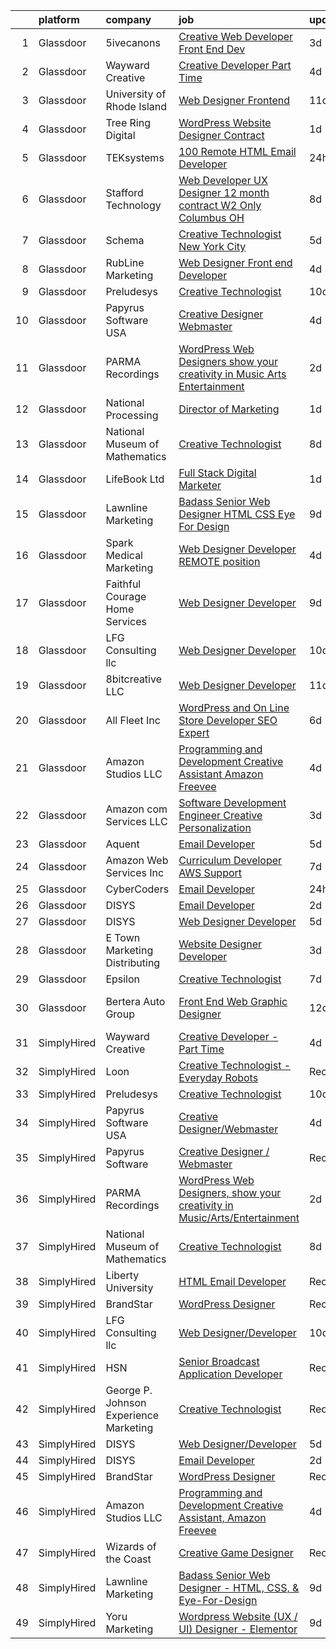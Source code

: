 

|    | platform    | company                                | job                                                                                                                                                                                                                                                                                                                                                                                                                                                                                                                                                                                                                                                                                                                                                                                                                                                                                                                                                                                                                                                                                                                                                                                                                                                                                                                                                                    | update_time   | location             |
|---:|:------------|:---------------------------------------|:-----------------------------------------------------------------------------------------------------------------------------------------------------------------------------------------------------------------------------------------------------------------------------------------------------------------------------------------------------------------------------------------------------------------------------------------------------------------------------------------------------------------------------------------------------------------------------------------------------------------------------------------------------------------------------------------------------------------------------------------------------------------------------------------------------------------------------------------------------------------------------------------------------------------------------------------------------------------------------------------------------------------------------------------------------------------------------------------------------------------------------------------------------------------------------------------------------------------------------------------------------------------------------------------------------------------------------------------------------------------------|:--------------|:---------------------|
|  1 | Glassdoor   | 5ivecanons                             | [Creative Web Developer   Front End Dev](https://www.glassdoor.com/partner/jobListing.htm?pos=128&ao=1136043&s=58&guid=000001819ecbb22dac5dba85ecfdb5c2&src=GD_JOB_AD&t=SR&vt=w&ea=1&cs=1_4d4c42ae&cb=1656226558828&jobListingId=1007957131068&jrtk=3-0-1g6fcncilklto801-1g6fcncj2k61s800-d396d7bcf8ae337a-)                                                                                                                                                                                                                                                                                                                                                                                                                                                                                                                                                                                                                                                                                                                                                                                                                                                                                                                                                                                                                                                           | 3d            | Remote               |
|  2 | Glassdoor   | Wayward Creative                       | [Creative Developer   Part Time](https://www.glassdoor.com/partner/jobListing.htm?pos=117&ao=1136043&s=58&guid=000001819ecbb22dac5dba85ecfdb5c2&src=GD_JOB_AD&t=SR&vt=w&ea=1&cs=1_ebde9cde&cb=1656226558827&jobListingId=1007955167727&jrtk=3-0-1g6fcncilklto801-1g6fcncj2k61s800-7112ac8b51489fde-)                                                                                                                                                                                                                                                                                                                                                                                                                                                                                                                                                                                                                                                                                                                                                                                                                                                                                                                                                                                                                                                                   | 4d            | Remote               |
|  3 | Glassdoor   | University of Rhode Island             | [Web Designer   Frontend](https://www.glassdoor.com/partner/jobListing.htm?pos=104&ao=1110586&s=58&guid=000001819ecbb22dac5dba85ecfdb5c2&src=GD_JOB_AD&t=SR&vt=w&cs=1_491f5e88&cb=1656226558824&jobListingId=1007939185950&cpc=BFE8C4BF51BDD557&jrtk=3-0-1g6fcncilklto801-1g6fcncj2k61s800-cec50dc6a3bfc729--6NYlbfkN0AqMLPTf4MGsUN8huRgi1zVnsM5rlBPqqz_2kyggCnnEqSYAGTW27u8HQM9tTc-lWz9t1-fnXZk25rY03sh_QIMP7trI6ET8mKC5HvNDX3e5v_xhdFfZsSmyN9xYje89TX9CQi_CFkn8M6INuA3IeVoMn9iSqU1XmI6tjyGBnd-oufMDzVy70zxqcuu385kz-Qj3JdQBPPtCGZwXjpG2KWFOuxVH9b2hH_4xAW1O7C3rRql8t_gr7yaukfO0zkZoFEh7dS-CVKKnU7SMDeZyGf4p3COre-yDLFw2ecT-eH_IwTMqsBByn-MX06xzpcDxmAVTW9RQweIxxl2oGAXl2dM-ZIhg4HLUTVUutykx05wO7NwjxN0675zx7Eoq_wcq9W7TkPcUjlJFwzIrHIHxETE4mSo9mBqGV7VztBir-PDug2304dBtWikwIHp_l0-LiIiPsiJQ5aOWecdDKsi-YKlPfTGCW0h3pqy22zp0KlKFR0QW5j85w9USMeCj9Ekq6lv3Jz5YlBBkI5vjpxORFkyVrbiuL6oPn0%3D)                                                                                                                                                                                                                                                                                                                                                                                                                                                                            | 11d           | Kingston, RI         |
|  4 | Glassdoor   | Tree Ring Digital                      | [WordPress Website Designer  Contract ](https://www.glassdoor.com/partner/jobListing.htm?pos=130&ao=1136043&s=58&guid=000001819ecbb22dac5dba85ecfdb5c2&src=GD_JOB_AD&t=SR&vt=w&ea=1&cs=1_dfe74d37&cb=1656226558828&jobListingId=1007961843957&jrtk=3-0-1g6fcncilklto801-1g6fcncj2k61s800-7cb7325c95340e4d-)                                                                                                                                                                                                                                                                                                                                                                                                                                                                                                                                                                                                                                                                                                                                                                                                                                                                                                                                                                                                                                                            | 1d            | Remote               |
|  5 | Glassdoor   | TEKsystems                             | [100  Remote HTML Email Developer](https://www.glassdoor.com/partner/jobListing.htm?pos=113&ao=1110586&s=58&guid=000001819ecbb22dac5dba85ecfdb5c2&src=GD_JOB_AD&t=SR&vt=w&cs=1_51007968&cb=1656226558827&jobListingId=1007963107849&cpc=AC285F3A3ECA6BB0&jrtk=3-0-1g6fcncilklto801-1g6fcncj2k61s800-176d6f24dc695ca9--6NYlbfkN0AuKz8EBO1xHDEL7V2YF9xF3dC_I9B9i-Zw2Jh8clPMK9BxhHDJszxSyW718EipT5My3xB9RWvC7WQs7Dga-ubgJ12cznRL8JSfUxeppsLboA7pY3idrfr6AKWo-ckCg04FJ1sBuJAegHOqsTXrRVJaILvFi7B9enLltIic-Q0247foeZwO1x9dtZpne_AYHegPgSQe5lUbTFAsBbR8VanPNGZY3IW_vDQeWpMqi5EbWhB1P4kmdpE-UWIrc1gP4HqQjUK3PvdjXeXzd3g490ZtmfVFCWolMFI00bqIOHJt7namyeuAOImUaMhZdD9i2DYbgJWChsQiRtLlXZCCOppgkBiDWZKs941W__pVUBZRP9xEOlk3qthwPa9oBMJtYmTaEue3_qGlI3aXcUXOGecJBDqKAE67GEcyZDG2FuDU7lZoJofH8WMawZP6o0XCDwk9t2wJXZX-BmpGf4ACjhHAZOP-BaKdyPcz8GX2-ka3cay0A-Njh_q6nsZAgKD693vEWKWwaguozpqIBWswt_vK7N04w7VUniVAapxly4PuCib-dLJV7xHUn2pMLHqfvasWAjQi9cUcw829eJMVsEIoUJyOcKK-aEB9rVS1cJEPLlXnFGVEaXOT0ZcybcrL5ojRk1AO0yrAbWBr5Jn9d7HEn7nzzKuPanhtLQFxhXUjtV2d4TJYLIgn1Iczwdj7QgqcP076VNdo8vCkFfPAtsGwWLv8pztjXaDEE38hKhtlGHjyFoqTuKNxdZ06OtXEB9Uf9dS7OQvMNPvmIoIGAiKUhctFol6UqTGVm4O60gh2Z9gm6R3-7S0-8lPBsnA5gTt0wzTB3iMDhx4LbPwomJeBdqQa57PR_yOl1qcrAT47YYI6evIXvZVQyAGLyNhxPUdonvCrXKSGFoLaDx2FrDpXzesWK-BMou1JxFU40tQdpdLUBqyvQXoddZQBTQE4GSOG2hw9bzDMPA%3D%3D)                     | 24h           | McLean, VA           |
|  6 | Glassdoor   | Stafford Technology                    | [Web Developer UX Designer   12 month contract   W2 Only   Columbus  OH](https://www.glassdoor.com/partner/jobListing.htm?pos=116&ao=1110586&s=58&guid=000001819ecbb22dac5dba85ecfdb5c2&src=GD_JOB_AD&t=SR&vt=w&ea=1&cs=1_b57d9c4b&cb=1656226558827&jobListingId=1007947347179&cpc=8795CF9063CD573D&jrtk=3-0-1g6fcncilklto801-1g6fcncj2k61s800-ad225fb9070cb046--6NYlbfkN0Dh8yKYC7BtZqCs9O06EjIceWgqnuO8KhgnlZL1JbrNEHyUzea-VWsO4AwzTdDq9ocuSSmR5orjb0rWfU3ZPzwpzRs3eLVZ1ZHqSlfoeBekfIjeJXTG4uqnCLvRs18qXdKPSiP8Osofw6x0SWwg12xs1q0gTIyDAc0Rtha24pU4Sr292HBQvPbSQK8euQq6z0FS7ViKlGCVI1KMC8pw8sI4115dTM30R-w7jholC77KFHr9ZWwCLErJULXRqO0zw40tWbZ9rrwoEYvC0gx-fe7w2fEaJo754upq6Lk3JH0RvfdfNg893ocRWq8YXtoAFDg2DQ3nnW_N49Cj7tFw-RLWiJHVgECSsLKZShbf4P4ITIC661ZuKS4htIsZ1mj2STB3Zlc-2wWRtoYJRuu9DbNi38aGLNRhVAHJwc1InclObrX9BXIED0hWJl_dq1aiKyhIcvKgirq_4TaYrfkHvZknXe0vazcjbKlm3qFCELBYkMiLleKaC_479dhZT_eaz0UHPXiS4fa8HQWEpW9YVQ73cSCPSb2HQp1YZr-_n150Ji6q0gst33UgO4AbdbUbOac%3D)                                                                                                                                                                                                                                                                                                                                                                                        | 8d            | Remote               |
|  7 | Glassdoor   | Schema                                 | [Creative Technologist  New York City](https://www.glassdoor.com/partner/jobListing.htm?pos=124&ao=1136043&s=58&guid=000001819ecbb22dac5dba85ecfdb5c2&src=GD_JOB_AD&t=SR&vt=w&ea=1&cs=1_40bff9be&cb=1656226558828&jobListingId=1007952014197&jrtk=3-0-1g6fcncilklto801-1g6fcncj2k61s800-3f4b0d9dd68ba85f-)                                                                                                                                                                                                                                                                                                                                                                                                                                                                                                                                                                                                                                                                                                                                                                                                                                                                                                                                                                                                                                                             | 5d            | New York, NY         |
|  8 | Glassdoor   | RubLine Marketing                      | [Web Designer Front end Developer](https://www.glassdoor.com/partner/jobListing.htm?pos=108&ao=1110586&s=58&guid=000001819ecbb22dac5dba85ecfdb5c2&src=GD_JOB_AD&t=SR&vt=w&ea=1&cs=1_bbf9a4fb&cb=1656226558826&jobListingId=1007953976054&cpc=FDA93C03AE7AED37&jrtk=3-0-1g6fcncilklto801-1g6fcncj2k61s800-fbee035caaac6148--6NYlbfkN0CwtcnIs2i24PHJ9Vli1FFanJKrvDdZrVM-GI2JULZnjle8FvWQJjQMHRAtB513GKx-wSVa2hTTUmByA6V9PKI-w6cwqQfPy2aATzFHSNpomxmlqWKNpB6zHmyIMZcL82FzIO4XUUZlVKD3wcRoEV9rO5TZUy0RtLUaRoqjb0RBgpzvU3W7XztS8f7ZEmiKdGm273Su2FwuIAWUh5Fb21w3jClORJmAMrT5jBL9B4FbMf_OrpfGEMmG73tpGAjsqC_SZUY44_KqNL2g4MWOqxj8HtmHP1WTAAAQI9h9lDZkQ9K8JRbkbNBKBtR0yXsmrDT1-0mhQBG3MOIDbhJKqs2xn5zhMxUpleF6JbXz4R00jdMiD0lptBNy1LTYVIZdPDp-B_Wy8bPxxNGb8mPxdm4k4teVNlHhoQ_VHKGFZpo62FkeC3nZ-maWBkK4MnTkGhs0SKuTjplnamyH9SI1BG9JAHP07KB0Vw4hMKev-n_nI1r5J40wbsHf4ZfSfuorHF4Vq-nQWL4d0A%3D%3D)                                                                                                                                                                                                                                                                                                                                                                                                                                                                                | 4d            | Cedar Rapids, IA     |
|  9 | Glassdoor   | Preludesys                             | [Creative Technologist](https://www.glassdoor.com/partner/jobListing.htm?pos=121&ao=1136043&s=58&guid=000001819ecbb22dac5dba85ecfdb5c2&src=GD_JOB_AD&t=SR&vt=w&ea=1&cs=1_017a9e6f&cb=1656226558828&jobListingId=1007942350357&jrtk=3-0-1g6fcncilklto801-1g6fcncj2k61s800-de5644ec66908994-)                                                                                                                                                                                                                                                                                                                                                                                                                                                                                                                                                                                                                                                                                                                                                                                                                                                                                                                                                                                                                                                                            | 10d           | Remote               |
| 10 | Glassdoor   | Papyrus Software USA                   | [Creative Designer Webmaster](https://www.glassdoor.com/partner/jobListing.htm?pos=123&ao=1136043&s=58&guid=000001819ecbb22dac5dba85ecfdb5c2&src=GD_JOB_AD&t=SR&vt=w&ea=1&cs=1_6b2f9d22&cb=1656226558828&jobListingId=1007953840865&jrtk=3-0-1g6fcncilklto801-1g6fcncj2k61s800-2b15fe96279411da-)                                                                                                                                                                                                                                                                                                                                                                                                                                                                                                                                                                                                                                                                                                                                                                                                                                                                                                                                                                                                                                                                      | 4d            | Southlake, TX        |
| 11 | Glassdoor   | PARMA Recordings                       | [WordPress Web Designers  show your creativity in Music Arts Entertainment](https://www.glassdoor.com/partner/jobListing.htm?pos=110&ao=1110586&s=58&guid=000001819ecbb22dac5dba85ecfdb5c2&src=GD_JOB_AD&t=SR&vt=w&ea=1&cs=1_dfc269ea&cb=1656226558827&jobListingId=1007960095074&cpc=654405A9B1E0A9F5&jrtk=3-0-1g6fcncilklto801-1g6fcncj2k61s800-a51dcf66eccc53eb--6NYlbfkN0BMd6i3W3qmAtDke4ZitYLMBEMpVvOQU_aO9JUqgRRkgwDvgaVV8jWDDkXv0s9VdhdFtp8vgpc7Xd14geBqCVRfeb-Zk2gFUWrnzfN3CO7_Kshg7e9lFPeLlS31PbWmaUmDuWqBwBaZIqP5E8OfSbZVpgw5zRAc4LpRHBRqxyh3tAhzUrHfLFIfhkH6S2Qey-bsiII-m2PG_6njC4EFrKEBCX5ZXRrIfDYni55PYJMll8Kjxorb6Wh7NIsqLTbHfWPoaCn2oIIduSVTwVlkdIJszOLWa3Oar0j98gGY5xtoZPGdP16M2AKLKQDidrSV7o9EWuA5i9w9VQxc1i2n5RU_8ofjTHw4r9ToYnqFZ-fRPNGPIAHZG6yQFUoUbAOwvGqT48-_Eu4GD38azvWPCBMTDZWuIcu9iDEyX77f5LyfwDv2DcuO2APp9DUZ2eKmKAjgCGBQVlvzO2GJUpCmc3vkFpmNaXou0As3tBZViAe4oxf55a7_5ppZ)                                                                                                                                                                                                                                                                                                                                                                                                                                                                   | 2d            | Remote               |
| 12 | Glassdoor   | National Processing                    | [Director of Marketing](https://www.glassdoor.com/partner/jobListing.htm?pos=105&ao=1110586&s=58&guid=000001819ecbb22dac5dba85ecfdb5c2&src=GD_JOB_AD&t=SR&vt=w&ea=1&cs=1_dd9ae959&cb=1656226558825&jobListingId=1007962013665&cpc=8AC01DCC8FF2DC38&jrtk=3-0-1g6fcncilklto801-1g6fcncj2k61s800-c555b7783eff2801--6NYlbfkN0AO-lx13pzomzdSppJUWL3QXsQT8oyFk4U4LWH8QC50CmdwjmX8DJUkoT0OqRdawfsIN9bPAn6HjJ9BfJNO3cg-n-3qwng7-ayDtCi05IAO4vEZTgx9_4AEhMS05R8Etc09SAiNP2HzMLjjLVF9LiPE-GUY8Gv1tqLZMrv6X7chduOc138hDvcOkf79gMoRg07NLI9iro_7iPPayUx8O2mmSifiJbYZq_i8S0-NpCmGBCYwinmmfRVdXikQuRyqmuwB90hDhI88UESLXOqVP2aJ6bObwZXokg5gZV6N4D2aP4pC0K1-zJC3ojSYShh5wjvbvFlcLsqVVgaXAd5HmP6tRvBQbk2C4vCSWtC3qPMj9o20zp6G7b7nSfQP5Sxh7iwgDi17m-Ie0Ea9goFxVRGQVSBKXBe-Gu_LIPyJKVXlFe8I9Xs_7XNn2TWh7Lsnj3anSNIQyWlG-LmPonZk4rLmLmQpI7z0Vxl7ED3blJlE6lg2SPzXPyfuNuffGeKwKk_8M8KbC5Veug%3D%3D)                                                                                                                                                                                                                                                                                                                                                                                                                                                                                           | 1d            | Orem, UT             |
| 13 | Glassdoor   | National Museum of Mathematics         | [Creative Technologist](https://www.glassdoor.com/partner/jobListing.htm?pos=119&ao=1136043&s=58&guid=000001819ecbb22dac5dba85ecfdb5c2&src=GD_JOB_AD&t=SR&vt=w&ea=1&cs=1_f49d0088&cb=1656226558828&jobListingId=1007947613449&jrtk=3-0-1g6fcncilklto801-1g6fcncj2k61s800-de498518dd382f96-)                                                                                                                                                                                                                                                                                                                                                                                                                                                                                                                                                                                                                                                                                                                                                                                                                                                                                                                                                                                                                                                                            | 8d            | New York, NY         |
| 14 | Glassdoor   | LifeBook Ltd                           | [Full Stack Digital Marketer](https://www.glassdoor.com/partner/jobListing.htm?pos=111&ao=1110586&s=58&guid=000001819ecbb22dac5dba85ecfdb5c2&src=GD_JOB_AD&t=SR&vt=w&ea=1&cs=1_c784dc3c&cb=1656226558827&jobListingId=1007961182623&cpc=0C139D4CAD5A6DB2&jrtk=3-0-1g6fcncilklto801-1g6fcncj2k61s800-e11e803554d91317--6NYlbfkN0C2MizTF4Ddaql7z5E1kdrGcKx1JZWBEzgVwR01B0gf2VrvhgI0RUdqV_dzxkYSanzBPBCzKiP8xz7O3HlpWd2xLFT0lskGtQJ5W4ucp6xLGGshDYcyFZbvAkJyRd3TlNWUHC9w5z5LIZHA7ukbg-Q8Rtq51Vxx3cQ1S7MvGO8JnaGBnUfQAJCFAcgmA1rjXJej5OR2SCpl0PoL8iDWRjRBasWN_p-1rsVwckLhBb1iGxDvrKQKMUeNZhM-k1wo2UkfFGab6_mTSYsb7EqQpC3-fx2ZSswPFkDgasYEE1Omp4gwFMDwn-6ZFZIKlk26FgyBGMti43xfU3HxkCzLtRBELtpvc0crPr2mrJfESvxpAysi7ByPY_jwxXWa84ew-LZuI6vrgZVlzJxVZR32e5VzeUk_npWk_92YTpoQxdMqJSyeY70XUqMxfd5MBgXj8as6vgEL3ZexyIKLwMhf5zQPMHM5aQS4KorfhVrnqNv7fe92-2kRne3PCDaOKH7l2-ESkd5zC2wyMw%3D%3D)                                                                                                                                                                                                                                                                                                                                                                                                                                                                                     | 1d            | Remote               |
| 15 | Glassdoor   | Lawnline Marketing                     | [Badass Senior Web Designer   HTML  CSS    Eye For Design](https://www.glassdoor.com/partner/jobListing.htm?pos=101&ao=1110586&s=58&guid=000001819ecbb22dac5dba85ecfdb5c2&src=GD_JOB_AD&t=SR&vt=w&ea=1&cs=1_be18db0a&cb=1656226558824&jobListingId=1007945270122&cpc=9D6F0C30B1838A04&jrtk=3-0-1g6fcncilklto801-1g6fcncj2k61s800-c11d92ba87d007d7--6NYlbfkN0CSgGTbSPgM0xpgWRkp5SRTexU57Zk_6_bZ18eqb9d2QPonl4wyxnYYzZzlQX1INA05EVULwZuD-rw-yad887exhHL80ZF-6sCv590OQr2cj3ZF3-pMXOqi0CfpHb4cS6sIfTWaJDnbeVN6g9oZH4Sc_gMnT8ZNkGUcR0rk47uFGVNZvWApXP8wh5IUZdNkTFil1v1DPX9_HXwKbL2ZAr7RjoPuEByu6wPfgFsAVrMJnJUGCLOnL7yjltvCc0LD1AOgB9IzSv8Uryf4yyLqoOXFigZ5u6V9uGr7n9Jw0Ye9JwGNnZC3HbsCh-Q6eUjcZrM7m9a1hhjI123SB2KPdwXh5E4EQ-vdMTgs2iDGG6lSpkuQKV_YXdIjD42ZUPKe7jWMWQY0G7mFjkcJ5tqORbLBYvTAHNzFGPBIUAF56tBD4WXEV0wjoGWfcWRaeItkuPNr-N9ZNbceM_gj4u1fD8ZkRG4xatBamcSwPBYJtfZp7SFTMc9ff_32aFxsqwEoaH_lA1FHRhPYj-ESzDLL-qJml6ctb9H13rJKMyEE8IKEhw%3D%3D)                                                                                                                                                                                                                                                                                                                                                                                                                        | 9d            | Tampa, FL            |
| 16 | Glassdoor   | Spark Medical Marketing                | [Web Designer Developer   REMOTE position](https://www.glassdoor.com/partner/jobListing.htm?pos=127&ao=1136043&s=58&guid=000001819ecbb22dac5dba85ecfdb5c2&src=GD_JOB_AD&t=SR&vt=w&ea=1&cs=1_10f7fa77&cb=1656226558828&jobListingId=1007954315287&jrtk=3-0-1g6fcncilklto801-1g6fcncj2k61s800-7df274d54f488d74-)                                                                                                                                                                                                                                                                                                                                                                                                                                                                                                                                                                                                                                                                                                                                                                                                                                                                                                                                                                                                                                                         | 4d            | Remote               |
| 17 | Glassdoor   | Faithful Courage Home Services         | [Web Designer Developer](https://www.glassdoor.com/partner/jobListing.htm?pos=129&ao=1136043&s=58&guid=000001819ecbb22dac5dba85ecfdb5c2&src=GD_JOB_AD&t=SR&vt=w&ea=1&cs=1_8f4f54eb&cb=1656226558828&jobListingId=1007946366039&jrtk=3-0-1g6fcncilklto801-1g6fcncj2k61s800-19582ea2ebdec3eb-)                                                                                                                                                                                                                                                                                                                                                                                                                                                                                                                                                                                                                                                                                                                                                                                                                                                                                                                                                                                                                                                                           | 9d            | Terrell, TX          |
| 18 | Glassdoor   | LFG Consulting llc                     | [Web Designer Developer](https://www.glassdoor.com/partner/jobListing.htm?pos=125&ao=1136043&s=58&guid=000001819ecbb22dac5dba85ecfdb5c2&src=GD_JOB_AD&t=SR&vt=w&ea=1&cs=1_cce9437a&cb=1656226558828&jobListingId=1007943482242&jrtk=3-0-1g6fcncilklto801-1g6fcncj2k61s800-f4174e02a472b5df-)                                                                                                                                                                                                                                                                                                                                                                                                                                                                                                                                                                                                                                                                                                                                                                                                                                                                                                                                                                                                                                                                           | 10d           | Remote               |
| 19 | Glassdoor   | 8bitcreative  LLC                      | [Web Designer Developer](https://www.glassdoor.com/partner/jobListing.htm?pos=107&ao=1110586&s=58&guid=000001819ecbb22dac5dba85ecfdb5c2&src=GD_JOB_AD&t=SR&vt=w&ea=1&cs=1_fd4e2d82&cb=1656226558826&jobListingId=1007940612302&cpc=87A0A889578C8297&jrtk=3-0-1g6fcncilklto801-1g6fcncj2k61s800-3a91fe73578bfe32--6NYlbfkN0DUopTza8mgHBODVgXoaTVIBmD97acycYylDsCol1Z8ncl2IreNVul9mPEQqWn9Odk9kZYC3jFJyB3_K-edYHLC_0f0TZnF2qEAs--ywq01mcPGZmk6AD_5KB8ukD6sFFKjmLUfQ870BAeGUyk4ynUuz2_MlEAPq2Yxm0mBXarmvJTHjYupUpfPKd196EmaVJjedENsjY9jODxWITU7wjHl3ci4AbOHOk3sLHsQLhy5ZnGJtzK26Ho9B2lQ-2bTC6yI8gVMofgOVrDutC1JNHdqje2GpknKuyxMLTo-JOpfl2MbbjXA4xW9rgRAj19cd6fBSOOKQFMktwH1pZOmJgVV4yCUFQvfX5muJsymbDvmA2-rkBka6_UGNL5aQpJcntd_xx3qRl4fEexjSUYykux5CPEVweSz2rlbCrgvDi-FQJjWDOBtgE3YPN9xEUJWycWbkWIq6M3L3eXnPpguHaUwZhbXCpfElAc6xOHg9YHpQesy18c-ADYECvY6762uHH8%3D)                                                                                                                                                                                                                                                                                                                                                                                                                                                                                                        | 11d           | Milwaukee, WI        |
| 20 | Glassdoor   | All Fleet Inc                          | [WordPress and On Line Store Developer  SEO Expert](https://www.glassdoor.com/partner/jobListing.htm?pos=102&ao=1110586&s=58&guid=000001819ecbb22dac5dba85ecfdb5c2&src=GD_JOB_AD&t=SR&vt=w&ea=1&cs=1_1c3e8bc6&cb=1656226558824&jobListingId=1007949583661&cpc=70781223E8E5C7E8&jrtk=3-0-1g6fcncilklto801-1g6fcncj2k61s800-a6a84ecfad150f25--6NYlbfkN0AtlW_omU2Xx3W-19HQ_drmTKCWebiHnmA5lS5PDL5G8awMIg2UWsynkGb1qMsBgrpObpaADDyDz1GnlD2j0UoVmTBzzID_kBGkvKQquFeA0t0Zu6JCMT3mc5hHBEi8WkeL4jAqsPFNEni74crRj1EE2UlDkuMFfOFtvNEUh5s8QlwaQ5VX-7GDE1hO6P22Qa3YV6hR06y56ZBYiGnYvRj1n1Zh-DushJ5CcjW6QIfM8CuckT2FBe3qcSIQgI_8ckviQhBv3vVcskJfiKWHd5Ky5lukMMWyud0-9zOzzFFFcCQdSsM1k0FFC0lYBS5ZTujfkxk5gOKwijaYtRuY0z0CWlrjlKsgzaX9xWrmFHrZ8nZIg9BJw2CSsfeeMtVeLzsiMx0no_EEBPXpdxhZsqlTLf_3y6-s0btAdxUAQfy3ckEVUuPOmfFuZLuYG4IpeVrRt3GQ8FEwPQmbCQPuPm6eocpi3eq4yNSYjUm-xCNRXwEwMSQj7oY7i07dirrjb5IgoM375aLtK1XOKg26_hz1PFbLfKcuPIoOJJtn0p9d8A%3D%3D)                                                                                                                                                                                                                                                                                                                                                                                                                               | 6d            | Zion, IL             |
| 21 | Glassdoor   | Amazon Studios LLC                     | [Programming and Development Creative Assistant  Amazon Freevee](https://www.glassdoor.com/partner/jobListing.htm?pos=118&ao=1136043&s=58&guid=000001819ecbb22dac5dba85ecfdb5c2&src=GD_JOB_AD&t=SR&vt=w&cs=1_64e0f97e&cb=1656226558827&jobListingId=1007954125442&jrtk=3-0-1g6fcncilklto801-1g6fcncj2k61s800-3310ee7fa5def582-)                                                                                                                                                                                                                                                                                                                                                                                                                                                                                                                                                                                                                                                                                                                                                                                                                                                                                                                                                                                                                                        | 4d            | Culver City, CA      |
| 22 | Glassdoor   | Amazon com Services LLC                | [Software Development Engineer  Creative Personalization](https://www.glassdoor.com/partner/jobListing.htm?pos=126&ao=1136043&s=58&guid=000001819ecbb22dac5dba85ecfdb5c2&src=GD_JOB_AD&t=SR&vt=w&cs=1_262fcb6d&cb=1656226558828&jobListingId=1007957429995&jrtk=3-0-1g6fcncilklto801-1g6fcncj2k61s800-6ade1a2bcc406ce8-)                                                                                                                                                                                                                                                                                                                                                                                                                                                                                                                                                                                                                                                                                                                                                                                                                                                                                                                                                                                                                                               | 3d            | Remote               |
| 23 | Glassdoor   | Aquent                                 | [Email Developer](https://www.glassdoor.com/partner/jobListing.htm?pos=115&ao=1110586&s=58&guid=000001819ecbb22dac5dba85ecfdb5c2&src=GD_JOB_AD&t=SR&vt=w&cs=1_aeeab673&cb=1656226558827&jobListingId=1007952573824&cpc=FB7E4A1762AE5BEC&jrtk=3-0-1g6fcncilklto801-1g6fcncj2k61s800-68efd4b299b32150--6NYlbfkN0DMrcEu7yrtATojKJA7cEzGQ3FdRGWLh0CZQInL4ECGI9gD0Wolx9R2v-Aex0-GK04gGr-eiXey2i92pIbQIQS7Cy9CQdYLHYVx2I5WR15xr8Qf-WU4n97IOUPhk0K_9Bj3KVlD2SB-Xt_VWquicKOnj5gJTTMDe3J266M2V6nIe_0mJNr1A873Nx2cIBzHXcsg1uDbWFONGsVIofyd6RAsGYe9Kv58zzP4O5MIs1gvrYMpmcicPhGI0jZk4S98wNKjOnee3lfXDSg3nLxYDJR653S8-0a-rclTOsQBLv_KE3hwDl6N4begecf4KDiyPGAt_NjHyo27hhXbl1ElxH8x9r75UfLXuk8_8snoaIJ9RQYIL2oiUvLMFpc1Ks2WIA_3wFMeD3KLscKm5NccaWm63uCF8qbBiQbyHw8pAERsN_7nsPzoPJrDpCGMSZGK2Es7b3fNkS8LKg%3D%3D)                                                                                                                                                                                                                                                                                                                                                                                                                                                                                                                                                                      | 5d            | Dallas, TX           |
| 24 | Glassdoor   | Amazon Web Services  Inc               | [Curriculum Developer  AWS Support](https://www.glassdoor.com/partner/jobListing.htm?pos=122&ao=1136043&s=58&guid=000001819ecbb22dac5dba85ecfdb5c2&src=GD_JOB_AD&t=SR&vt=w&cs=1_fc4aa105&cb=1656226558828&jobListingId=1007948569854&jrtk=3-0-1g6fcncilklto801-1g6fcncj2k61s800-babf0940e10045d2-)                                                                                                                                                                                                                                                                                                                                                                                                                                                                                                                                                                                                                                                                                                                                                                                                                                                                                                                                                                                                                                                                     | 7d            | Remote               |
| 25 | Glassdoor   | CyberCoders                            | [Email Developer](https://www.glassdoor.com/partner/jobListing.htm?pos=114&ao=1110586&s=58&guid=000001819ecbb22dac5dba85ecfdb5c2&src=GD_JOB_AD&t=SR&vt=w&ea=1&cs=1_25bbdff8&cb=1656226558827&jobListingId=1007963159984&cpc=451933188B21919D&jrtk=3-0-1g6fcncilklto801-1g6fcncj2k61s800-8fb451fc7b187ed6--6NYlbfkN0CpFJQzrgRR8WqXWK1qKKEqALWJw739KlKqr2H-MSI4eoBlI4EFrmor2FYZMP3muM25-XMOHvh1yyy8xQ6TvtihLCtW_ZXW_L9akMkDU8lcDxKdmjzoEXj8qRDYtEOqCK3VfifVxdA72xf5GhTeNRRRu7CYnokLfyTAoNv7D75EI9Yl25IIwoJmGcdABrNdDqeVdS9CnVh6YkHrPfb523-iDgZYePDp7qz3SfNYT169IhBj5asnEiyOEnWj_2-XMYBdZ4rGgtpTvej99jantPQCP41yjjN38ZPTZMM7BUV_FppRgCRtHJRlknzQOtFK_NljRWJKzQQZJkOVpde5xIHPuyRILST1mnVKTNTl8I0iBGiRzsQsWKubcn0dbt-u9VTmBC85Es-veNzelnhwFBeRGBGBYdzxvLNPyuKvNsKEWgCZDXE3PGSLHhcVxXAM_Y4uX0_sGo3S2LoSbi7_pBZjIA4LdUob99yZ5iF-sRSx7Rq31REGC9SLbNS_PPbBY8fmgmj2WYW9GyVlw6zOtYJhyfw5aL4mZ39Pu69TPDasT4QdThbR4SMo_2w2B9FQWW2dXNn76n1tVT4fltQ2uViNUr-1Kd9lfvrSuj-oC3XFu0jTixw7Sk1V5akwAM3QbesS-P2BxWX5WeBh5oZ5wadePnIc3Q8VFg4uq3thCsUuX7cadCyorQH8dwL5H9WNz2XB_4yrCpi0xn_wuKOR1HZnzGJIBh_sPZH8I-3UbORSRe1JE-Y8W5G-bwD3uk5vgqhzXs7G08jD2kstoG_jVhnepAMM3N23Vgna8FvaxoJA_lRV1ZDVHj2R0USVlbg4GNcvJIQr_JAyWbNtLzYiqXxuIc7db6ucGHaH9sjylpmodDyUE4TzinF9LTsnmb7y7t1GaSk51_wfuogjgts17DB7jOm9DFvzor_n6T_7PQPHyrgQlm39snBkuVlZn4vFj5U2zimA-kjlD3HGf77Wb5sL2QSz0LjUrPtP6nblDH95Hw%3D%3D) | 24h           | Atlanta, GA          |
| 26 | Glassdoor   | DISYS                                  | [Email Developer](https://www.glassdoor.com/partner/jobListing.htm?pos=106&ao=1110586&s=58&guid=000001819ecbb22dac5dba85ecfdb5c2&src=GD_JOB_AD&t=SR&vt=w&ea=1&cs=1_a393159a&cb=1656226558826&jobListingId=1007959612224&cpc=AC285F3A3ECA6BB0&jrtk=3-0-1g6fcncilklto801-1g6fcncj2k61s800-67267d1e6d4f95b4--6NYlbfkN0BTYkY06FZEdAAtNWO-eDAfNklmfZymsMF6eFRONl7rAMN5x_2sHrqXfWPo9rHDxSO_gacTBItmqj8iP2XLm6svXGqlrMNfRtt-HhjIcX9OlTol68_PaBuKp86itFR3aU3cLu09zAlloFTdg7-CfHjUu5SRsrgWx5iUH1gnubVqeSptFdILGBHLD_Fv4bw5jccHmNlGA-ndOwMfArDd1N67ORM2Pwe6r-2LkdW1b1uMBNBttvtv4tx4hvIwMngl26WRMk0jiDLDz-GIj_f8S4fYOfmnHQrnX6E6tpxqxS8MeopVs-ShavO7LaapJjzk1DJkzyMyYtZzBsf-IGR8JqRINW0sF7_c3ZAkmnZ1snlbgOX5_TJaqj3jF6d6cFhFp63u1jhO9Ps6r3vAMzSdNUeAtwRdFWdb35cI7_ouKllbD6EXNFkErzF3hpJByzX4OhOzQjp1SvmRMrWgX49lCSefmRwxljF2Qu8ERlOStTZI2b6-LvQqMl4JQIX2XTIqD6Y%3D)                                                                                                                                                                                                                                                                                                                                                                                                                                                                                                               | 2d            | Remote               |
| 27 | Glassdoor   | DISYS                                  | [Web Designer Developer](https://www.glassdoor.com/partner/jobListing.htm?pos=112&ao=1110586&s=58&guid=000001819ecbb22dac5dba85ecfdb5c2&src=GD_JOB_AD&t=SR&vt=w&ea=1&cs=1_b0858dda&cb=1656226558827&jobListingId=1007951671859&cpc=2CAED5C921A5F994&jrtk=3-0-1g6fcncilklto801-1g6fcncj2k61s800-8fcd7804fdf36ad8--6NYlbfkN0BTYkY06FZEdAAtNWO-eDAfNklmfZymsMF6eFRONl7rAMN5x_2sHrqXfWPo9rHDxSOXn9aDDc6oJFJGtfDzNxTi9CLySDrlCrHSJaLREgeV993D6GBaKg7rNVQ9FxGCJu9FaNRP2cEvr3fINsWBncM1u9l6bggpREBzr3e47ICVLK8_kRrJju7mqRRV7VFyTgf1RE0Pzi-JhwAEfrmsjtv5jxA9pUmT09uAZCHiZ_FVxTyEahZEWD6KSo6Gs0deSHKwqAQn5edhCuGk8g93TSXOtGSCD9cBWRJfRBkY7e-TmylkFsyic-5Fg7i4W6uQm5Ok649VQR_mfDB6BFhC8pLFxDTWzGV4hkcbUaJ5EGI8a04W0_OBomKiyAVMweVr8JNOzMt6aflifw5Fc7SmgvGTAhOt1BvXNrKJX2GVb7vYAAnoRU71pmc24HMnravFWxpDOCdVBGowehk2CeOlpcbIlHoX94f2vZtDYCm2ww32WFpRIRi-qD4KtDdCJGnOdj8%3D)                                                                                                                                                                                                                                                                                                                                                                                                                                                                                                        | 5d            | Remote               |
| 28 | Glassdoor   | E Town Marketing   Distributing        | [Website Designer Developer](https://www.glassdoor.com/partner/jobListing.htm?pos=109&ao=1110586&s=58&guid=000001819ecbb22dac5dba85ecfdb5c2&src=GD_JOB_AD&t=SR&vt=w&ea=1&cs=1_81e49f68&cb=1656226558826&jobListingId=1007957283512&cpc=F5E96E35A1725171&jrtk=3-0-1g6fcncilklto801-1g6fcncj2k61s800-4bbd83eb6e4fb58f--6NYlbfkN0DTBwQIIqOZriTQlyDC3H4r-aRFxwE0g-8xC_c1L20femK_v-xx8idUgDFaEkHZGGPo64Ec01lRNvcrWg9vUMzq8DQF090pDZrfXfpS15vhYnHpE5LiOgmUKLylryTgIoKhYh1Es_DSxvBax7J2h7NVROQAsGMShl2nChjPofwzXbZSdR33PonxtWbvuTfAksavM7cuS7_pjrcyHteV1m7032PXlPEuVrGzbxRj94ss_TArfHLYLpKoPZxElUVzLH6hEXJPjjx1VvnJLQCXJo2f4jyFiL3cxrq2wXBPIPpUKJ69H9TeEW2zzQF4aXIFu1i8feY02IN425L034Aov7cb1H2tYqtqKxcXzGaCbfNNnHCiDUQQnQqDiFGJ2wKCV_Ca0vJ0QZn45853-ku1W1hvZh5ImAx7X9oeuEauy0dKPxRAAUpUSXyNO8hRwhXPhEeQDAs9GxHKhJZda22EseYhpcY2hKn34VFuyLlnwTw5uLs0jDlIc1oR4dwBYDYN2FF2jRbxTuHBZw%3D%3D)                                                                                                                                                                                                                                                                                                                                                                                                                                                                                      | 3d            | Elizabethtown, KY    |
| 29 | Glassdoor   | Epsilon                                | [Creative Technologist](https://www.glassdoor.com/partner/jobListing.htm?pos=120&ao=1136043&s=58&guid=000001819ecbb22dac5dba85ecfdb5c2&src=GD_JOB_AD&t=SR&vt=w&cs=1_ca0eaa2c&cb=1656226558828&jobListingId=1007948866019&jrtk=3-0-1g6fcncilklto801-1g6fcncj2k61s800-b443488613248c63-)                                                                                                                                                                                                                                                                                                                                                                                                                                                                                                                                                                                                                                                                                                                                                                                                                                                                                                                                                                                                                                                                                 | 7d            | Chicago, IL          |
| 30 | Glassdoor   | Bertera Auto Group                     | [Front End Web Graphic Designer](https://www.glassdoor.com/partner/jobListing.htm?pos=103&ao=1110586&s=58&guid=000001819ecbb22dac5dba85ecfdb5c2&src=GD_JOB_AD&t=SR&vt=w&ea=1&cs=1_57e477e0&cb=1656226558825&jobListingId=1007936110445&cpc=4AF433014564FFC7&jrtk=3-0-1g6fcncilklto801-1g6fcncj2k61s800-759b790ac5ec1ff3--6NYlbfkN0CS7sCOg6C94ZiFFlx18pR1sYkp57tZp3LH0Mr9FiXEgT-31WuvklTP8RVA7OpZmHYOos1LROe7kgXymoUGlnX23R4Z3Tr-yuLqo45cH2oFAnnUPEyA021eQ5T2SYxnQiqq6z5cFTBV-wFPdSLQocv-5wC1v8ilgEfcQPjdVnSPKm0owDZBbVmVhbUgQX5QbVaOUcB1tTBXZqpBuTScihgmBzBSeZAJ55-XQPKPtrE3qBZbDHNcXT0CjTiggATCG1F1jxaI4cvz-5UhsTidYB4qvBrb1PgUOKUoD-tgtTKTNspszEGEIKNAwbH_JMw7Ao8CYSpUfewZCoxlxZ4ULFR9eyGy9iz5RLMlPz5AFVANbKLFtGXTaCZB_9jFEmYIeEhNamnxMsRVKFU2tsPavGgAdyA3xfeci70t-IrO69BBanatNbukvWluEYupGHfTOU5By37MpOA8fTpFozLBvDpeKU706HUsKe6-4medIUVnRvafVfV2YXFmhqmU3O-1YUdfhzEg31qG3t53Ua-4CEoO)                                                                                                                                                                                                                                                                                                                                                                                                                                                                              | 12d           | West Springfield, MA |
| 31 | SimplyHired | Wayward Creative                       | [Creative Developer - Part Time](https://www.simplyhired.com/job/q3vrO9Z4pUIh14VjHVVllHF_ysh9GzkcpvNoMHlALIW8clhPPytz-Q?q=creative+programmer)                                                                                                                                                                                                                                                                                                                                                                                                                                                                                                                                                                                                                                                                                                                                                                                                                                                                                                                                                                                                                                                                                                                                                                                                                         | 4d            | Remote               |
| 32 | SimplyHired | Loon                                   | [Creative Technologist - Everyday Robots](https://www.simplyhired.com/job/QiN05oo48LTKtE8vwHoCyEpSqJNG7mUxdt2q1AMd0kr2JVz8j0cz8g?q=creative+programmer)                                                                                                                                                                                                                                                                                                                                                                                                                                                                                                                                                                                                                                                                                                                                                                                                                                                                                                                                                                                                                                                                                                                                                                                                                | Recently      | Mountain View, CA    |
| 33 | SimplyHired | Preludesys                             | [Creative Technologist](https://www.simplyhired.com/job/gWLS3W_yoYTnc63byjXSYCjdqN7zlievB5bt9eEa3_5M-KrgPNPSWQ?q=creative+programmer)                                                                                                                                                                                                                                                                                                                                                                                                                                                                                                                                                                                                                                                                                                                                                                                                                                                                                                                                                                                                                                                                                                                                                                                                                                  | 10d           | Remote               |
| 34 | SimplyHired | Papyrus Software USA                   | [Creative Designer/Webmaster](https://www.simplyhired.com/job/ID2bZFQlVooJ4WyfLkORpNUicpmdD8caYpkz37HuUf4rSrWA8J_f2Q?q=creative+programmer)                                                                                                                                                                                                                                                                                                                                                                                                                                                                                                                                                                                                                                                                                                                                                                                                                                                                                                                                                                                                                                                                                                                                                                                                                            | 4d            | Southlake, TX        |
| 35 | SimplyHired | Papyrus Software                       | [Creative Designer / Webmaster](https://www.simplyhired.com/job/epn4EeMXxxXbEsItJoBsygWYpPUXjML_NGzAIezAShrcXbzU548hFA?q=creative+programmer)                                                                                                                                                                                                                                                                                                                                                                                                                                                                                                                                                                                                                                                                                                                                                                                                                                                                                                                                                                                                                                                                                                                                                                                                                          | Recently      | Southlake, TX        |
| 36 | SimplyHired | PARMA Recordings                       | [WordPress Web Designers, show your creativity in Music/Arts/Entertainment](https://www.simplyhired.com/job/Wpl3TU8XzCpcpJgy39HbFjwOkTi5fD0pThvI6-P168aePEhTBsPxGw?q=creative+programmer)                                                                                                                                                                                                                                                                                                                                                                                                                                                                                                                                                                                                                                                                                                                                                                                                                                                                                                                                                                                                                                                                                                                                                                              | 2d            | Remote               |
| 37 | SimplyHired | National Museum of Mathematics         | [Creative Technologist](https://www.simplyhired.com/job/sE6-3zgA8VDVvW5GwhwkFx8RfrNKFrHPFlbOZU9CLlGmzR7Hc7maQg?q=creative+programmer)                                                                                                                                                                                                                                                                                                                                                                                                                                                                                                                                                                                                                                                                                                                                                                                                                                                                                                                                                                                                                                                                                                                                                                                                                                  | 8d            | New York, NY         |
| 38 | SimplyHired | Liberty University                     | [HTML Email Developer](https://www.simplyhired.com/job/eiuqa-nYZj4HuvTLRRJ7baHagOVr6te1yaP0tpWemQUOxM68dGFAMQ?q=creative+programmer)                                                                                                                                                                                                                                                                                                                                                                                                                                                                                                                                                                                                                                                                                                                                                                                                                                                                                                                                                                                                                                                                                                                                                                                                                                   | Recently      | Remote               |
| 39 | SimplyHired | BrandStar                              | [WordPress Designer](https://www.simplyhired.com/job/PsoHNt5YwpqOBCtFdrMyOSlJ22AIM2MjasCAdzMjAEdlpIZQy8spOw?q=creative+programmer)                                                                                                                                                                                                                                                                                                                                                                                                                                                                                                                                                                                                                                                                                                                                                                                                                                                                                                                                                                                                                                                                                                                                                                                                                                     | Recently      | Remote               |
| 40 | SimplyHired | LFG Consulting llc                     | [Web Designer/Developer](https://www.simplyhired.com/job/PmYRbs2vjZD9_MaO7ABOriHP0b6UibcNBigiJjW74tGF2hk48E4kQw?q=creative+programmer)                                                                                                                                                                                                                                                                                                                                                                                                                                                                                                                                                                                                                                                                                                                                                                                                                                                                                                                                                                                                                                                                                                                                                                                                                                 | 10d           | Remote               |
| 41 | SimplyHired | HSN                                    | [Senior Broadcast Application Developer](https://www.simplyhired.com/job/l5Iont4S6BsiyCZ7wcL0mjV7SCryH52Fi524bwGJ3Wwd1j8D_8Om8Q?q=creative+programmer)                                                                                                                                                                                                                                                                                                                                                                                                                                                                                                                                                                                                                                                                                                                                                                                                                                                                                                                                                                                                                                                                                                                                                                                                                 | Recently      | Saint Petersburg, FL |
| 42 | SimplyHired | George P. Johnson Experience Marketing | [Creative Technologist](https://www.simplyhired.com/job/X8yVov9aKQcnZfj5dHgeC53AnCX_OFkaPB8wd4BbpnddN5BPBgRckg?q=creative+programmer)                                                                                                                                                                                                                                                                                                                                                                                                                                                                                                                                                                                                                                                                                                                                                                                                                                                                                                                                                                                                                                                                                                                                                                                                                                  | Recently      | San Francisco, CA    |
| 43 | SimplyHired | DISYS                                  | [Web Designer/Developer](https://www.simplyhired.com/job/XxDOFOQk56BqK_T_Edtg1eXErgV3FiQrPuR4nbh4V6XsaSQT_Vhczw?q=creative+programmer)                                                                                                                                                                                                                                                                                                                                                                                                                                                                                                                                                                                                                                                                                                                                                                                                                                                                                                                                                                                                                                                                                                                                                                                                                                 | 5d            | Remote               |
| 44 | SimplyHired | DISYS                                  | [Email Developer](https://www.simplyhired.com/job/TrwUiN3s6sQhKi3yEGI41z9-hctXc15cMYb4hlQl_5zAqJKmmiuRag?q=creative+programmer)                                                                                                                                                                                                                                                                                                                                                                                                                                                                                                                                                                                                                                                                                                                                                                                                                                                                                                                                                                                                                                                                                                                                                                                                                                        | 2d            | Remote               |
| 45 | SimplyHired | BrandStar                              | [WordPress Designer](https://www.simplyhired.com/job/PsoHNt5YwpqOBCtFdrMyOSlJ22AIM2MjasCAdzMjAEdlpIZQy8spOw?q=creative+programmer)                                                                                                                                                                                                                                                                                                                                                                                                                                                                                                                                                                                                                                                                                                                                                                                                                                                                                                                                                                                                                                                                                                                                                                                                                                     | Recently      | Remote               |
| 46 | SimplyHired | Amazon Studios LLC                     | [Programming and Development Creative Assistant, Amazon Freevee](https://www.simplyhired.com/job/yNrk7mYjKYOjOL7KBmBdthCLJliSBuCoIVG9OrZuTeL4gU1eXnAnBw?q=creative+programmer)                                                                                                                                                                                                                                                                                                                                                                                                                                                                                                                                                                                                                                                                                                                                                                                                                                                                                                                                                                                                                                                                                                                                                                                         | 4d            | Culver City, CA      |
| 47 | SimplyHired | Wizards of the Coast                   | [Creative Game Designer](https://www.simplyhired.com/job/3U5NPAcld9zZ3VOc-NItCD-NzNvgqaZqPjmcmGZRZsaeN5WygOP2eA?q=creative+programmer)                                                                                                                                                                                                                                                                                                                                                                                                                                                                                                                                                                                                                                                                                                                                                                                                                                                                                                                                                                                                                                                                                                                                                                                                                                 | Recently      | Renton, WA           |
| 48 | SimplyHired | Lawnline Marketing                     | [Badass Senior Web Designer - HTML, CSS, & Eye-For-Design](https://www.simplyhired.com/job/UxoLrplsQKOSTutz5NvwnCmk6Mc7yFpbNqXjuYm_Qaj0S4trAF8LNQ?q=creative+programmer)                                                                                                                                                                                                                                                                                                                                                                                                                                                                                                                                                                                                                                                                                                                                                                                                                                                                                                                                                                                                                                                                                                                                                                                               | 9d            | Tampa, FL            |
| 49 | SimplyHired | Yoru Marketing                         | [Wordpress Website (UX / UI) Designer - Elementor](https://www.simplyhired.com/job/Dtu9iNJq-sc_R5_pqD8rI1kvZz3HWGBIUN8k8TGHWcEcmpmNxgEfhg?q=creative+programmer)                                                                                                                                                                                                                                                                                                                                                                                                                                                                                                                                                                                                                                                                                                                                                                                                                                                                                                                                                                                                                                                                                                                                                                                                       | 9d            | Cypress, CA          |